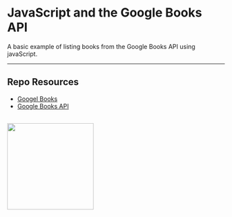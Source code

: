 # JavaScript and the Google Books API

A basic example of listing books from the Google Books API using javaScript.

***

## Repo Resources

* [Googel Books](https://books.google.ca/)
* [Google Books API](https://developers.google.com/books)

<br>
<a href="https://codeadam.ca">
<img src="https://cdn.codeadam.ca/images@1.0.0/codeadam-logo-coloured-horizontal.png" width="200">
</a>
